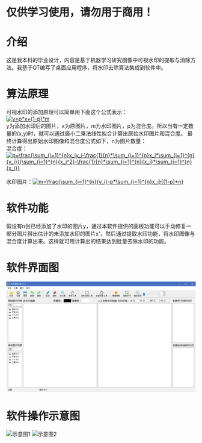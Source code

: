 # 仅供学习使用，请勿用于商用！

# 介绍
这是我本科的毕业设计，内容是基于机器学习研究图像中可视水印的提取与消除方法。我基于QT编写了桌面应用程序，将水印去除算法集成到软件中。

# 算法原理
可视水印的添加原理可以简单用下面这个公式表示：
<br/>
<a href="https://www.codecogs.com/eqnedit.php?latex=y=p*x&plus;(1-p)*m" target="_blank"><img src="https://latex.codecogs.com/gif.latex?y=p*x&plus;(1-p)*m" title="y=p*x+(1-p)*m" /></a>
<br/>
y为添加水印后的图片，x为原图片，m为水印图片，p为混合度。所以当有一定数量的(x,y)时，就可以通过最小二乘法线性拟合计算出原始水印图片和混合度。
最终计算得出原始水印图像和混合度公式如下，n为图片数量：
<br/>
混合度：<a href="https://www.codecogs.com/eqnedit.php?latex=p=\frac{\sum_{i=1}^{n}x_iy_i-\frac{1}{n}*\sum_{i=1}^{n}x_i*\sum_{i=1}^{n}{y_i}}{\sum_{i=1}^{n}{x_i^2}-\frac{1}{n}*\sum_{i=1}^{n}{x_i}*\sum_{i=1}^{n}{x_i}}" target="_blank"><img src="https://latex.codecogs.com/gif.latex?p=\frac{\sum_{i=1}^{n}x_iy_i-\frac{1}{n}*\sum_{i=1}^{n}x_i*\sum_{i=1}^{n}{y_i}}{\sum_{i=1}^{n}{x_i^2}-\frac{1}{n}*\sum_{i=1}^{n}{x_i}*\sum_{i=1}^{n}{x_i}}" title="p=\frac{\sum_{i=1}^{n}x_iy_i-\frac{1}{n}*\sum_{i=1}^{n}x_i*\sum_{i=1}^{n}{y_i}}{\sum_{i=1}^{n}{x_i^2}-\frac{1}{n}*\sum_{i=1}^{n}{x_i}*\sum_{i=1}^{n}{x_i}}" /></a>
<br/>
<br/>
水印图片：<a href="https://www.codecogs.com/eqnedit.php?latex=m=\frac{\sum_{i=1}^{n}{y_i}-p*\sum_{i=1}^{n}x_i}{(1-p)*n}" target="_blank"><img src="https://latex.codecogs.com/gif.latex?m=\frac{\sum_{i=1}^{n}{y_i}-p*\sum_{i=1}^{n}x_i}{(1-p)*n}" title="m=\frac{\sum_{i=1}^{n}{y_i}-p*\sum_{i=1}^{n}x_i}{(1-p)*n}" /></a>
<br/>

# 软件功能
假设有n张已经添加了水印的图片y，通过本软件提供的画板功能可以手动修复一部分图片得出估计的未添加水印的图片x'，然后通过提取水印功能，将水印图像与混合度计算出来。这样就可用计算出的结果达到批量去除水印的功能。

# 软件界面图
![软件界面图](https://github.com/huiyiygy/RemoveWatermark/blob/dev-ys/img/1.bmp)

# 软件操作示意图

![示意图1](https://github.com/huiyiygy/RemoveWatermark/blob/dev-ys/img/2.gif)
![示意图2](https://github.com/huiyiygy/RemoveWatermark/blob/dev-ys/img/3.gif)
